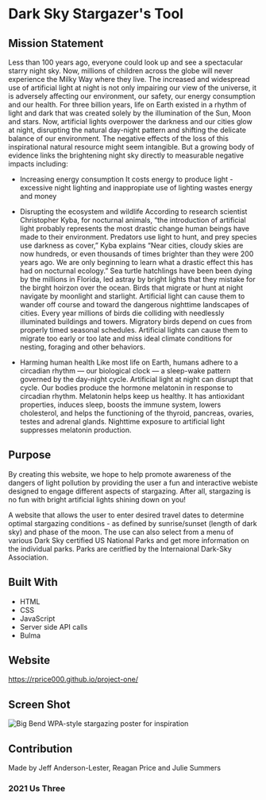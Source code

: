 # Dark Sky Stargazer's Tool 


## Mission Statement
Less than 100 years ago, everyone could look up and see a spectacular starry night sky. Now, millions of children across the globe will never experience the Milky Way where they live. The increased and widespread use of artificial light at night is not only impairing our view of the universe, it is adversely affecting our environment, our safety, our energy consumption and our health.
For three billion years, life on Earth existed in a rhythm of light and dark that was created solely by the illumination of the Sun, Moon and stars. Now, artificial lights overpower the darkness and our cities glow at night, disrupting the natural day-night pattern and shifting the delicate balance of our environment. The negative effects of the loss of this inspirational natural resource might seem intangible. But a growing body of evidence links the brightening night sky directly to measurable negative impacts including:

  - Increasing energy consumption
    It costs energy to produce light - excessive night lighting and inappropiate use of lighting wastes energy and money

 - Disrupting the ecosystem and wildlife
    According to research scientist Christopher Kyba, for nocturnal animals, “the introduction of artificial light probably represents the most drastic change human beings have made to their environment. Predators use light to hunt, and prey species use darkness as cover,” Kyba explains “Near cities, cloudy skies are now hundreds, or even thousands of times brighter than they were 200 years ago. We are only beginning to learn what a drastic effect this has had on nocturnal ecology.”
    Sea turtle hatchlings have been been dying by the millions in Florida, led astray by bright lights that they mistake for the birght hoirzon over the ocean.
    Birds that migrate or hunt at night navigate by moonlight and starlight. Artificial light can cause them to wander off course and toward the dangerous nighttime landscapes of cities. Every year millions of birds die colliding with needlessly illuminated buildings and towers. Migratory birds depend on cues from properly timed seasonal schedules. Artificial lights can cause them to migrate too early or too late and miss ideal climate conditions for nesting, foraging and other behaviors.

  - Harming human health
    Like most life on Earth, humans adhere to a circadian rhythm — our biological clock — a sleep-wake pattern governed by the day-night cycle. Artificial light at night can disrupt that cycle.
    Our bodies produce the hormone melatonin in response to circadian rhythm. Melatonin helps keep us healthy. It has antioxidant properties, induces sleep, boosts the immune system, lowers cholesterol, and helps the functioning of the thyroid, pancreas, ovaries, testes and adrenal glands. Nighttime exposure to artificial light suppresses melatonin production.


## Purpose
By creating this website, we hope to help promote awareness of the dangers of light pollution by providing the user a fun and interactive webiste designed to engage different aspects of stargazing. After all, stargazing is no fun with bright artificial lights shining down on you!

A website that allows the user to enter desired travel dates to determine optimal stargazing conditions - as defined by sunrise/sunset (length of dark sky) and phase of the moon.
The use can also select from a menu of various Dark Sky certified US National Parks and get more information on the individual parks. Parks are ceritfied by the Internaional Dark-Sky Association.

## Built With
* HTML
* CSS
* JavaScript
* Server side API calls
* Bulma

## Website
https://rprice000.github.io/project-one/

## Screen Shot
![Big Bend WPA-style stargazing poster for inspiration](https://images.squarespace-cdn.com/content/v1/54d3ac40e4b029a6058be94a/1617804147350-OX4KJJU6AY7AX683MZUJ/BigBend2021.jpg?format=750w)

 ## Contribution
  Made by Jeff Anderson-Lester, Reagan Price and Julie Summers
  
  ###  2021 Us Three